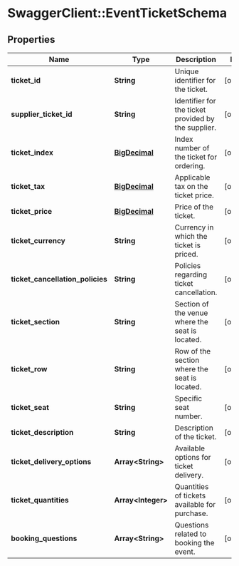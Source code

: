 # SwaggerClient::EventTicketSchema

## Properties
Name | Type | Description | Notes
------------ | ------------- | ------------- | -------------
**ticket_id** | **String** | Unique identifier for the ticket. | [optional] 
**supplier_ticket_id** | **String** | Identifier for the ticket provided by the supplier. | [optional] 
**ticket_index** | [**BigDecimal**](BigDecimal.md) | Index number of the ticket for ordering. | [optional] 
**ticket_tax** | [**BigDecimal**](BigDecimal.md) | Applicable tax on the ticket price. | [optional] 
**ticket_price** | [**BigDecimal**](BigDecimal.md) | Price of the ticket. | [optional] 
**ticket_currency** | **String** | Currency in which the ticket is priced. | [optional] 
**ticket_cancellation_policies** | **String** | Policies regarding ticket cancellation. | [optional] 
**ticket_section** | **String** | Section of the venue where the seat is located. | [optional] 
**ticket_row** | **String** | Row of the section where the seat is located. | [optional] 
**ticket_seat** | **String** | Specific seat number. | [optional] 
**ticket_description** | **String** | Description of the ticket. | [optional] 
**ticket_delivery_options** | **Array&lt;String&gt;** | Available options for ticket delivery. | [optional] 
**ticket_quantities** | **Array&lt;Integer&gt;** | Quantities of tickets available for purchase. | [optional] 
**booking_questions** | **Array&lt;String&gt;** | Questions related to booking the event. | [optional] 

